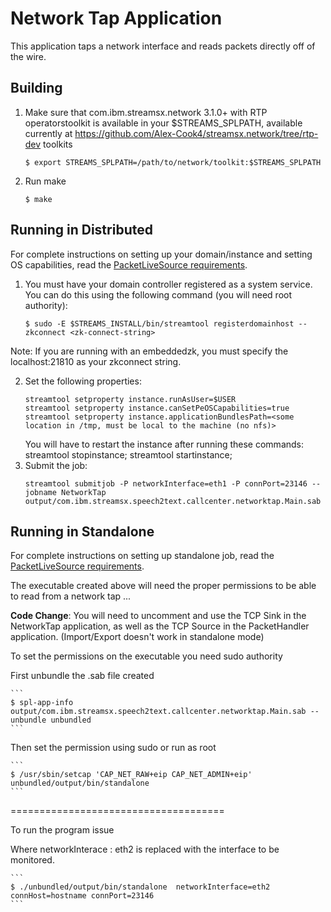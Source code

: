 # Network Tap Application
This application taps a network interface and reads packets directly off of the wire. 


## Building

1. Make sure that com.ibm.streamsx.network 3.1.0+ with RTP operatorstoolkit is available in your $STREAMS_SPLPATH, 
available currently at https://github.com/Alex-Cook4/streamsx.network/tree/rtp-dev toolkits
	```
	$ export STREAMS_SPLPATH=/path/to/network/toolkit:$STREAMS_SPLPATH
	```
2. Run make
	```
	$ make
	```

## Running in Distributed
For complete instructions on setting up your domain/instance and setting OS capabilities, read the [PacketLiveSource requirements](https://www.ibm.com/support/knowledgecenter/en/SSCRJU_4.2.1/com.ibm.streams.toolkits.doc/spldoc/dita/tk$com.ibm.streamsx.network/op$com.ibm.streamsx.network.source$PacketLiveSource.html). 

1. You must have your domain controller registered as a system service. You can do this using the following command (you will need root authority): 
	```
	$ sudo -E $STREAMS_INSTALL/bin/streamtool registerdomainhost --zkconnect <zk-connect-string>
	```
Note: If you are running with an embeddedzk, you must specify the localhost:21810 as your zkconnect string. 

2. Set the following properties: 
	```
	streamtool setproperty instance.runAsUser=$USER
	streamtool setproperty instance.canSetPeOSCapabilities=true
	streamtool setproperty instance.applicationBundlesPath=<some location in /tmp, must be local to the machine (no nfs)> 
	```
	You will have to restart the instance after running these commands: streamtool stopinstance; streamtool startinstance;
3. Submit the job: 
	```
	streamtool submitjob -P networkInterface=eth1 -P connPort=23146 --jobname NetworkTap output/com.ibm.streamsx.speech2text.callcenter.networktap.Main.sab
	```

## Running in Standalone
For complete instructions on setting up standalone job, read the [PacketLiveSource requirements](https://www.ibm.com/support/knowledgecenter/en/SSCRJU_4.2.1/com.ibm.streams.toolkits.doc/spldoc/dita/tk$com.ibm.streamsx.network/op$com.ibm.streamsx.network.source$PacketLiveSource.html). 

The executable created above will need the proper permissions to be able to
read from a network tap ... 

**Code Change**: You will need to uncomment and use the TCP Sink in the NetworkTap application, as well as the 
TCP Source in the PacketHandler application. (Import/Export doesn't work in standalone mode)

To set the permissions on the executable you need sudo authority  

First unbundle the .sab file created 

	```
	$ spl-app-info output/com.ibm.streamsx.speech2text.callcenter.networktap.Main.sab --unbundle unbundled
	```

Then set the permission using sudo or run as root  

	```
	$ /usr/sbin/setcap 'CAP_NET_RAW+eip CAP_NET_ADMIN+eip' unbundled/output/bin/standalone
	```
 
=====================================

To run the program issue 

Where networkInterace :  eth2 is replaced  with the interface to be monitored. 
 
	```
	$ ./unbundled/output/bin/standalone  networkInterface=eth2  connHost=hostname connPort=23146
	```


